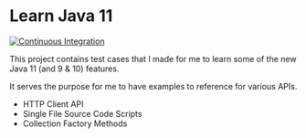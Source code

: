 Learn Java 11
=============

[![Continuous Integration](https://github.com/mpuening/learn-java11/actions/workflows/ci.yml/badge.svg)](https://github.com/mpuening/learn-java11/actions/workflows/ci.yml)

This project contains test cases that I made for me to learn some of the new Java 11 
(and 9 & 10) features.

It serves the purpose for me to have examples to reference for various APIs.

* HTTP Client API
* Single File Source Code Scripts
* Collection Factory Methods
 
